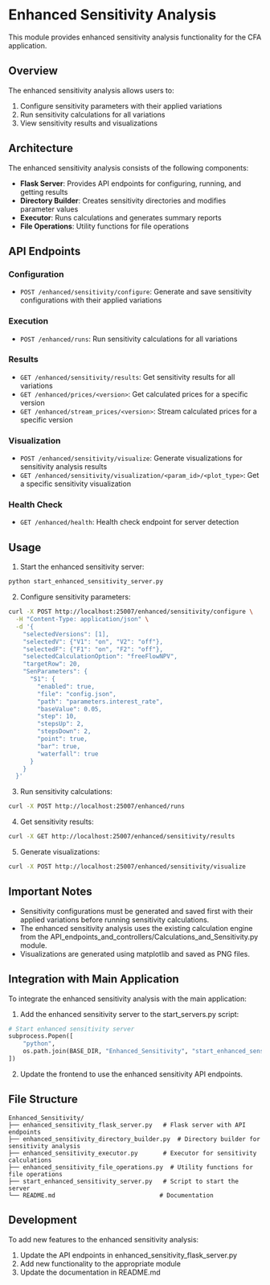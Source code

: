 # Enhanced Sensitivity Analysis

This module provides enhanced sensitivity analysis functionality for the CFA application.

## Overview

The enhanced sensitivity analysis allows users to:

1. Configure sensitivity parameters with their applied variations
2. Run sensitivity calculations for all variations
3. View sensitivity results and visualizations

## Architecture

The enhanced sensitivity analysis consists of the following components:

- **Flask Server**: Provides API endpoints for configuring, running, and getting results
- **Directory Builder**: Creates sensitivity directories and modifies parameter values
- **Executor**: Runs calculations and generates summary reports
- **File Operations**: Utility functions for file operations

## API Endpoints

### Configuration

- `POST /enhanced/sensitivity/configure`: Generate and save sensitivity configurations with their applied variations

### Execution

- `POST /enhanced/runs`: Run sensitivity calculations for all variations

### Results

- `GET /enhanced/sensitivity/results`: Get sensitivity results for all variations
- `GET /enhanced/prices/<version>`: Get calculated prices for a specific version
- `GET /enhanced/stream_prices/<version>`: Stream calculated prices for a specific version

### Visualization

- `POST /enhanced/sensitivity/visualize`: Generate visualizations for sensitivity analysis results
- `GET /enhanced/sensitivity/visualization/<param_id>/<plot_type>`: Get a specific sensitivity visualization

### Health Check

- `GET /enhanced/health`: Health check endpoint for server detection

## Usage

1. Start the enhanced sensitivity server:

```bash
python start_enhanced_sensitivity_server.py
```

2. Configure sensitivity parameters:

```bash
curl -X POST http://localhost:25007/enhanced/sensitivity/configure \
  -H "Content-Type: application/json" \
  -d '{
    "selectedVersions": [1],
    "selectedV": {"V1": "on", "V2": "off"},
    "selectedF": {"F1": "on", "F2": "off"},
    "selectedCalculationOption": "freeFlowNPV",
    "targetRow": 20,
    "SenParameters": {
      "S1": {
        "enabled": true,
        "file": "config.json",
        "path": "parameters.interest_rate",
        "baseValue": 0.05,
        "step": 10,
        "stepsUp": 2,
        "stepsDown": 2,
        "point": true,
        "bar": true,
        "waterfall": true
      }
    }
  }'
```

3. Run sensitivity calculations:

```bash
curl -X POST http://localhost:25007/enhanced/runs
```

4. Get sensitivity results:

```bash
curl -X GET http://localhost:25007/enhanced/sensitivity/results
```

5. Generate visualizations:

```bash
curl -X POST http://localhost:25007/enhanced/sensitivity/visualize
```

## Important Notes

- Sensitivity configurations must be generated and saved first with their applied variations before running sensitivity calculations.
- The enhanced sensitivity analysis uses the existing calculation engine from the API_endpoints_and_controllers/Calculations_and_Sensitivity.py module.
- Visualizations are generated using matplotlib and saved as PNG files.

## Integration with Main Application

To integrate the enhanced sensitivity analysis with the main application:

1. Add the enhanced sensitivity server to the start_servers.py script:

```python
# Start enhanced sensitivity server
subprocess.Popen([
    "python",
    os.path.join(BASE_DIR, "Enhanced_Sensitivity", "start_enhanced_sensitivity_server.py")
])
```

2. Update the frontend to use the enhanced sensitivity API endpoints.

## File Structure

```
Enhanced_Sensitivity/
├── enhanced_sensitivity_flask_server.py   # Flask server with API endpoints
├── enhanced_sensitivity_directory_builder.py  # Directory builder for sensitivity analysis
├── enhanced_sensitivity_executor.py       # Executor for sensitivity calculations
├── enhanced_sensitivity_file_operations.py  # Utility functions for file operations
├── start_enhanced_sensitivity_server.py   # Script to start the server
└── README.md                             # Documentation
```

## Development

To add new features to the enhanced sensitivity analysis:

1. Update the API endpoints in enhanced_sensitivity_flask_server.py
2. Add new functionality to the appropriate module
3. Update the documentation in README.md
